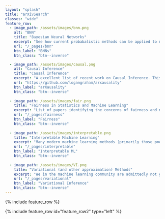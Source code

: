 ```yaml
---
layout: "splash"
title: "arXivSearch"
classes: "wide"
feature_row:
  - image_path: /assets/images/bnn.png
    alt: "BNN"
    title: "Bayesian Neural Networks"
    excerpt: "See how current probabalistic methods can be applied to modern machine learning systems, and how the machine learning community can benefit from being Bayesian."
    url: "/_pages/bnn"
    btn_label: "BNNs"
    btn_class: "btn--inverse"

  - image_path: /assets/images/causal.png
    alt: "Causal Inference"
    title: "Causal Inference"
    excerpt: "A excellent list of recent work on Causal Inference. This list is run by Logan Graham and is titles arXausality (this project inspired me to make and share this current list of papers)."
    url: "https://github.com/logangraham/arxausality"
    btn_label: "arXausality"
    btn_class: "btn--inverse"
  
  - image_path: /assets/images/fair.png
    title: "Fairness in Statistics and Machine Learning"
    excerpt: "List of papers identifying the concerns of fairness and machine learning, and how we as a community can develop ML methods that are equitable."
    url: "/_pages/fairness"
    btn_label: "Fairness"
    btn_class: "btn--inverse"
  
  - image_path: /assets/images/interpretable.png
    title: "Interpretable Machine Learning"
    excerpt: "Many modern machine learning methods (primarily those powered by nueral networks), are opaque in operation. Keep uo to date with the latest work in addressing the issues relating to how we can better understand the inherent nature of these methods."
    url: "/_pages/interpretable"
    btn_label: "Interpretable ML"
    btn_class: "btn--inverse"
  
  - image_path: /assets/images/VI.png
    title: "Variational (and other approximation) Methods"
    excerpt: "We in the machine learning community are admittedly not great at integrating, but wow are we good at differentiating. This page lists modern papers submitted which aim to convert probabilistic inference into an optimisation problem. (Monte Carlo methods are also listed here as well)"
    url: "/_pages/variational"
    btn_label: "Variational Inference"
    btn_class: "btn--inverse"
---
```


{% include feature_row  %}

{% include feature_row id="feature_row2" type="left" %}
